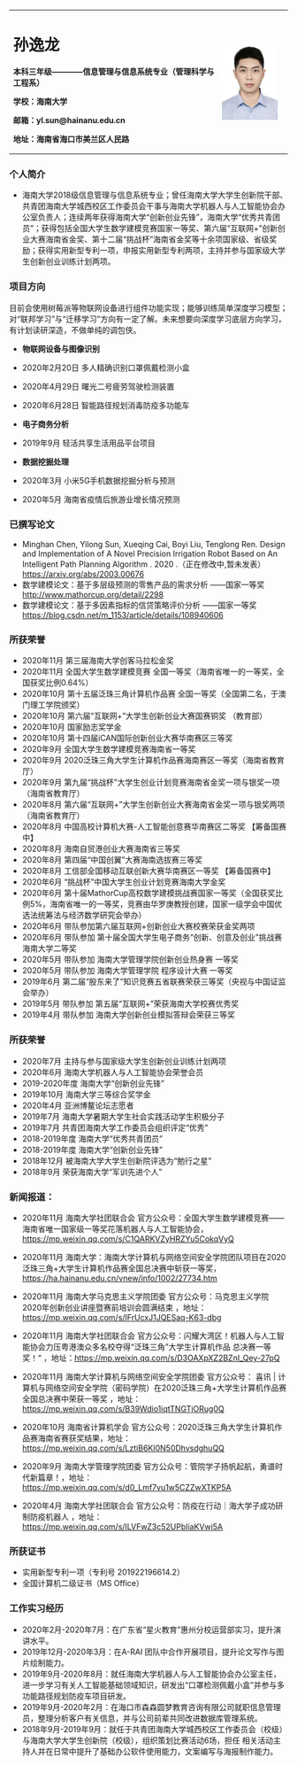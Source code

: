 
<table border="0">
  <tr>
    <td width="75%">
      <h1>孙逸龙</h1>
      <p><b>本科三年级————信息管理与信息系统专业（管理科学与工程系）</b></p>
      <p><b>学校：海南大学</b></p>
      <p><b>邮箱：yl.sun@hainanu.edu.cn </b></p>
      <p><b>地址：海南省海口市美兰区人民路 </b></p>
    </td>
    <td width="25%">
      <img src="/zhengjianzhao.jpg" width="90%">     
    </td>
  </tr>
</table>

### 个人简介

- 海南大学2018级信息管理与信息系统专业；曾任海南大学大学生创新院干部、共青团海南大学城西校区工作委员会干事与海南大学机器人与人工智能协会办公室负责人；连续两年获得海南大学“创新创业先锋”，海南大学“优秀共青团员”；获得包括全国大学生数学建模竞赛国家一等奖、第六届“互联网+”创新创业大赛海南省金奖、第十二届“挑战杯”海南省金奖等十余项国家级、省级奖励；获得实用新型专利一项，申报实用新型专利两项，主持并参与国家级大学生创新创业训练计划两项。
### 项目方向
目前会使用树莓派等物联网设备进行组件功能实现；能够训练简单深度学习模型；对“联邦学习”与“迁移学习”方向有一定了解。未来想要向深度学习底层方向学习，有计划读研深造，不做单纯的调包侠。
- **物联网设备与图像识别**
- 2020年2月20日 多人精确识别口罩佩戴检测小盒
- 2020年4月29日 曙光二号疲劳驾驶检测装置
- 2020年6月28日 智能路径规划消毒防疫多功能车

- **电子商务分析**
- 2019年9月 轻活共享生活用品平台项目

- **数据挖掘处理**
- 2020年3月 小米5G手机数据挖掘分析与预测
- 2020年5月 海南省疫情后旅游业增长情况预测


### 已撰写论文

- Minghan Chen, Yilong Sun, Xueqing Cai, Boyi Liu, Tenglong Ren. Design and Implementation of A Novel Precision Irrigation Robot Based on An Intelligent Path Planning Algorithm . 2020 .（正在修改中,暂未发表）   https://arxiv.org/abs/2003.00676
- 数学建模论文：基于多层级预测的零售产品的需求分析 ——国家一等奖 http://www.mathorcup.org/detail/2298
- 数学建模论文：基于多因素指标的信贷策略评价分析 ——国家一等奖 https://blog.csdn.net/m_1153/article/details/108940606


### 所获荣誉






- 2020年11月 第三届海南大学创客马拉松金奖
- 2020年11月 全国大学生数学建模竞赛 全国一等奖（海南省唯一的一等奖，全国获奖比例0.64%）
- 2020年10月 第十五届泛珠三角计算机作品赛 全国一等奖（全国第二名，于澳门理工学院颁奖）
- 2020年10月 第六届“互联网+”大学生创新创业大赛国赛铜奖 （教育部）
- 2020年10月 国家励志奖学金  
- 2020年10月 第十四届iCAN国际创新创业大赛华南赛区三等奖
- 2020年9月 全国大学生数学建模竞赛海南省一等奖 
- 2020年9月 2020泛珠三角大学生计算机作品赛海南赛区一等奖（海南省教育厅）
- 2020年9月 第九届“挑战杯”大学生创业计划竞赛海南省金奖一项与银奖一项 （海南省教育厅）
- 2020年8月 第六届“互联网+”大学生创新创业大赛海南省金奖一项与银奖两项（海南省教育厅）
- 2020年8月 中国高校计算机大赛-人工智能创意赛华南赛区二等奖  【筹备国赛中】
- 2020年8月 海南自贸港创业大赛海南省三等奖
- 2020年8月 第四届“中国创翼”大赛海南选拔赛三等奖
- 2020年8月 工信部全国移动互联创新大赛华南赛区一等奖  【筹备国赛中】
- 2020年6月 “挑战杯”中国大学生创业计划竞赛海南大学金奖
- 2020年6月 第十届MathorCup高校数学建模挑战赛国家一等奖（全国获奖比例5%，海南省唯一的一等奖，竞赛由华罗庚教授创建，国家一级学会中国优选法统筹法与经济数学研究会举办）
- 2020年6月 带队参加第六届互联网+创新创业大赛校赛荣获金奖两项
- 2020年6月 带队参加 第十届全国大学生电子商务“创新、创意及创业”挑战赛 海南大学二等奖
- 2020年5月 带队参加 海南大学管理学院创新创业热身赛 一等奖
- 2020年5月 带队参加 海南大学管理学院 程序设计大赛 一等奖
- 2019年6月 第二届“股东来了”知识竞赛五省联赛荣获三等奖（央视与中国证监会举办）
- 2019年5月 带队参加 第五届“互联网+”荣获海南大学校赛优秀奖
- 2019年4月 带队参加 海南大学创新创业模拟答辩会荣获三等奖


### 所获荣誉

- 2020年7月 主持与参与国家级大学生创新创业训练计划两项
- 2020年6月 海南大学机器人与人工智能协会荣誉会员
- 2019-2020年度 海南大学“创新创业先锋”
- 2019年10月 海南大学三等综合奖学金
- 2020年4月 亚洲博鳌论坛志愿者
- 2019年7月 海南大学暑期大学生社会实践活动学生积极分子
- 2019年7月 共青团海南大学工作委员会组织评定“优秀”
- 2018-2019年度 海南大学“优秀共青团员”
- 2018-2019年度 海南大学“创新创业先锋”
- 2018年12月 被海南大学大学生创新院评选为“勉行之星”
- 2018年9月 荣获海南大学“军训先进个人”


### 新闻报道：
- 2020年11月  海南大学社团联合会 官方公众号：全国大学生数学建模竞赛——海南省唯一国家级一等奖花落机器人与人工智能协会， https://mp.weixin.qq.com/s/C1QARKVZyHRZYu5CokqVyQ

- 2020年11月  海南大学：海南大学计算机与网络空间安全学院团队项目在2020泛珠三角+大学生计算机作品赛全国总决赛中斩获一等奖， https://ha.hainanu.edu.cn/vnew/info/1002/27734.htm

- 2020年11月 海南大学马克思主义学院团委 官方公众号：马克思主义学院2020年创新创业讲座暨赛前培训会圆满结束  ，地址：https://mp.weixin.qq.com/s/IFrUcxJ1JQESaq-K63-dbg

- 2020年11月  海南大学社团联合会 官方公众号：闪耀大湾区！机器人与人工智能协会力压粤港澳众多名校夺得“泛珠三角”大学生计算机作品 总决赛一等奖！“  ，地址：https://mp.weixin.qq.com/s/D3OAXpXZ2BZnI_Qey-27pQ

- 2020年11月 海南大学计算机与网络空间安全学院团委 官方公众号： 喜讯 | 计算机与网络空间安全学院（密码学院）在2020泛珠三角+大学生计算机作品赛全国总决赛中荣获一等奖 ，地址：https://mp.weixin.qq.com/s/B39Wdio1iqtTNGTjORug0Q

- 2020年10月 海南省计算机学会 官方公众号：2020泛珠三角大学生计算机作品赛海南省赛获奖结果，地址：https://mp.weixin.qq.com/s/LztiB6KI0N50DhvsdghuQQ

- 2020年9月 海南大学管理学院团委 官方公众号：管院学子扬帆起航，勇谱时代新篇章！，地址：
https://mp.weixin.qq.com/s/d0_Lmf7vu1w5CZZwXTKP5A

- 2020年4月  海南大学社团联合会 官方公众号：防疫在行动｜海大学子成功研制防疫机器人  ，地址：https://mp.weixin.qq.com/s/ILVFwZ3c52UPbIiaKVwi5A


### 所获证书

- 实用新型专利一项（专利号 201922196614.2）
- 全国计算机二级证书（MS Office）


### 工作实习经历

- 2020年2月-2020年7月：在广东省“星火教育”惠州分校运营部实习，提升演讲水平。
- 2019年12月-2020年3月：在A-RAI 团队中合作开展项目，提升论文写作与图片绘制能力。
- 2019年9月-2020年8月：就任海南大学机器人与人工智能协会办公室主任，进一步学习有关人工智能基础领域知识，研发出“口罩检测佩戴小盒”并参与多功能路径规划防疫车项目研发。
- 2019年9月-2020年2月：在海口市森森圆梦教育咨询有限公司就职信息管理员，整理分析客户有关信息，并与公司前辈共同改进数据库管理系统。
- 2018年9月-2019年9月：就任于共青团海南大学城西校区工作委员会（校级）与海南大学大学生创新院（校级），组织策划比赛活动6场，担任 相关活动主持人并在日常中提升了基础办公软件使用能力，文案编写与海报制作能力。


